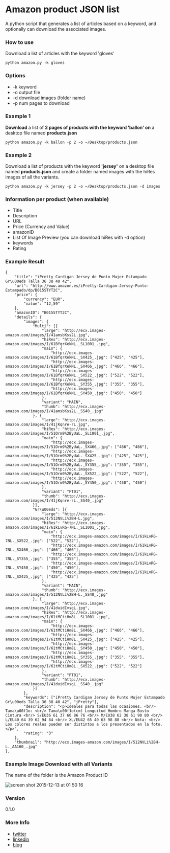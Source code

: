 # Amazon product JSON list 

A python script that generates a list of articles based on a keyword, and optionally can download the associated images.

### How to use

Download a list of articles with the keyword 'gloves'
```
python amazon.py -k gloves
```

### Options

* -k keyword
* -o output file
* -d download images (folder name)
* -p num pages to download

### Example 1

**Download** a list of **2 pages of products with the keyword 'ballon' on** a desktop file named **products.json**
```
python amazon.py -k ballon -p 2 -o ~/Desktop/products.json
```

### Example 2

Download a list of products with the keyword **'jersey'** on a desktop file named **products.json** and create a folder named images with the hiRes images of all the variants.
```
python amazon.py -k jersey -p 2 -o ~/Desktop/products.json -d images
```

### Information per product (when available)

* Title 
* Description
* URL
* Price (Currency and Value)
* amazonID
* List Of Image Preview (you can download hiRes with -d option)
* keywords 
* Rating

### Example Result

```
{
    "title": "iPretty Cardigan Jersey de Punto Mujer Estampado Gr\u00eds Talla 36 38 40 42",
    "url": "http://www.amazon.es/iPretty-Cardigan-Jersey-Punto-Estampado/dp/B015STYT2C",
    "price": {
        "currency": "EUR",
        "value": "12,59"
    },
    "amazonID": "B015STYT2C",
    "details": {
        "images": {
            "Multi": [{
                "large": "http://ecx.images-amazon.com/images/I/41amsbKss2L.jpg",
                "hiRes": "http://ecx.images-amazon.com/images/I/61BfqrXekNL._SL1001_.jpg",
                "main": {
                    "http://ecx.images-amazon.com/images/I/61BfqrXekNL._SX425_.jpg": ["425", "425"],
                    "http://ecx.images-amazon.com/images/I/61BfqrXekNL._SX466_.jpg": ["466", "466"],
                    "http://ecx.images-amazon.com/images/I/61BfqrXekNL._SX522_.jpg": ["522", "522"],
                    "http://ecx.images-amazon.com/images/I/61BfqrXekNL._SY355_.jpg": ["355", "355"],
                    "http://ecx.images-amazon.com/images/I/61BfqrXekNL._SY450_.jpg": ["450", "450"]
                },
                "variant": "MAIN",
                "thumb": "http://ecx.images-amazon.com/images/I/41amsbKss2L._SS40_.jpg"
            }, {
                "large": "http://ecx.images-amazon.com/images/I/41jKqnre-rL.jpg",
                "hiRes": "http://ecx.images-amazon.com/images/I/51Orm9%2ByUaL._SL1001_.jpg",
                "main": {
                    "http://ecx.images-amazon.com/images/I/51Orm9%2ByUaL._SX466_.jpg": ["466", "466"],
                    "http://ecx.images-amazon.com/images/I/51Orm9%2ByUaL._SX425_.jpg": ["425", "425"],
                    "http://ecx.images-amazon.com/images/I/51Orm9%2ByUaL._SY355_.jpg": ["355", "355"],
                    "http://ecx.images-amazon.com/images/I/51Orm9%2ByUaL._SX522_.jpg": ["522", "522"],
                    "http://ecx.images-amazon.com/images/I/51Orm9%2ByUaL._SY450_.jpg": ["450", "450"]
                },
                "variant": "PT01",
                "thumb": "http://ecx.images-amazon.com/images/I/41jKqnre-rL._SS40_.jpg"
            }],
            "Gr\u00eds": [{
                "large": "http://ecx.images-amazon.com/images/I/512NVLi%2BH-L.jpg",
                "hiRes": "http://ecx.images-amazon.com/images/I/61kLvRG-7NL._SL1001_.jpg",
                "main": {
                    "http://ecx.images-amazon.com/images/I/61kLvRG-7NL._SX522_.jpg": ["522", "522"],
                    "http://ecx.images-amazon.com/images/I/61kLvRG-7NL._SX466_.jpg": ["466", "466"],
                    "http://ecx.images-amazon.com/images/I/61kLvRG-7NL._SY355_.jpg": ["355", "355"],
                    "http://ecx.images-amazon.com/images/I/61kLvRG-7NL._SY450_.jpg": ["450", "450"],
                    "http://ecx.images-amazon.com/images/I/61kLvRG-7NL._SX425_.jpg": ["425", "425"]
                },
                "variant": "MAIN",
                "thumb": "http://ecx.images-amazon.com/images/I/512NVLi%2BH-L._SS40_.jpg"
            }, {
                "large": "http://ecx.images-amazon.com/images/I/41duidIvsgL.jpg",
                "hiRes": "http://ecx.images-amazon.com/images/I/61tMCtiHm8L._SL1001_.jpg",
                "main": {
                    "http://ecx.images-amazon.com/images/I/61tMCtiHm8L._SX466_.jpg": ["466", "466"],
                    "http://ecx.images-amazon.com/images/I/61tMCtiHm8L._SX425_.jpg": ["425", "425"],
                    "http://ecx.images-amazon.com/images/I/61tMCtiHm8L._SY450_.jpg": ["450", "450"],
                    "http://ecx.images-amazon.com/images/I/61tMCtiHm8L._SY355_.jpg": ["355", "355"],
                    "http://ecx.images-amazon.com/images/I/61tMCtiHm8L._SX522_.jpg": ["522", "522"]
                },
                "variant": "PT01",
                "thumb": "http://ecx.images-amazon.com/images/I/41duidIvsgL._SS40_.jpg"
            }]
        },
        "keywords": ["iPretty Cardigan Jersey de Punto Mujer Estampado Gr\u00eds Talla 36 38 40 42", "iPretty"],
        "description": "<p>Ideales para todas las ocasiones. <br/> Tama\u00f1o: <br/> Tama\u00f1o(cm) Longuitud Hombro Manga Busto Cintura <br/> S/EU36 61 37 60 86 76 <br/> M/EU38 62 38 61 90 80 <br/> L/EU40 64 39 62 94 84 <br/> XL/EU42 65 40 63 98 88 <br/> Nota: <br/> Los colores reales pueden ser distintos a los presentados en la foto.    </p>",
        "rating": "3"
    },
    "thumbnail": "http://ecx.images-amazon.com/images/I/512NVLi%2BH-L._AA160_.jpg"
},
```

### Example Image Download with all Variants

The name of the folder is the Amazon Product ID

![screen shot 2015-12-13 at 01 50 16](https://cloud.githubusercontent.com/assets/1476272/11764723/ed7a1712-a13b-11e5-9f95-ef09d69a7062.png)

### Version
0.1.0

### More Info
* [twitter](https://twitter.com/xaviercolomer)
* [linkedin](https://es.linkedin.com/in/xaviercolomer)
* [blog](http://xavicolomer.com)
